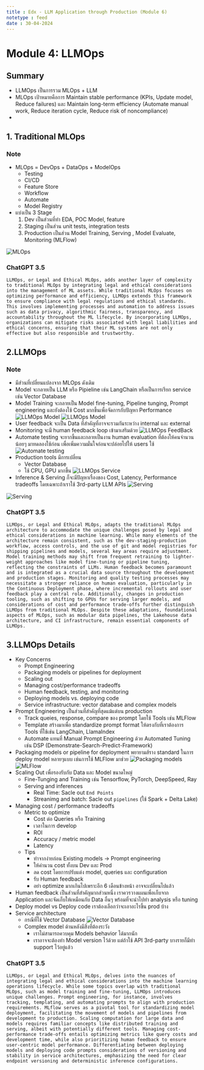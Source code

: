 ```yaml
---
title : Edx - LLM Application through Production (Module 6)
notetype : feed
date : 30-04-2024
---
```


# Module 4: LLMOps

## Summary
- LLMOps เป็นการรวม MLOps + LLM
- MLOps เป้าหมายคือการ Maintain stable performance (KPIs, Update model, Reduce failures) และ Maintain long-term efficiency (Automate manual work, Reduce iteration cycle, Reduce risk of noncompliance)
- 

## 1. Traditional MLOps
### Note
- MLOps = DevOps + DataOps + ModelOps
    - Testing
    - CI/CD
    - Feature Store
    - Workflow
    - Automate
    - Model Registry
- แบ่งเป็น 3 Stage
    1. Dev เป็นส่วนที่ทำ EDA, POC Model, feature
    2. Staging เป็นส่วน unit tests, integration tests
    3. Production เป็นส่วน Model Training, Serving , Model Evaluate, Monitoring (MLFlow)

![MLOps](/assets/img/edx/llm/edx_llm_m6_MLOps.avif)

### ChatGPT 3.5
```
LLMOps, or Legal and Ethical MLOps, adds another layer of complexity to traditional MLOps by integrating legal and ethical considerations into the management of ML assets. While traditional MLOps focuses on optimizing performance and efficiency, LLMOps extends this framework to ensure compliance with legal regulations and ethical standards. This involves implementing processes and automation to address issues such as data privacy, algorithmic fairness, transparency, and accountability throughout the ML lifecycle. By incorporating LLMOps, organizations can mitigate risks associated with legal liabilities and ethical concerns, ensuring that their ML systems are not only effective but also responsible and trustworthy.
```

## 2.LLMOps
### Note
- มีส่วนที่เปลี่ยนแปลงจาก MLOps ดังเดิม
- Model จะกลายเป็น LLM หรือ Pipieline เช่น LangChain หรือเป็นการเรียก service เช่น Vector Database
- Model Training จะกลายเป็น Model fine-tuning, Pipeline tunging, Prompt engineering และยังต้องใช้ Cost มากขึ้นเพื่อจัดการกับปัญหา Performance
![LLMOps Model](/assets/img/edx/llm/edx_llm_m6_LLMOps01.avif)
![LLMOps Model](/assets/img/edx/llm/edx_llm_m6_LLMOps05.avif)
- User feedback จะเป็น Data ที่สำคัญที่อาจจะรวมกันระหว่าง internal และ external
- Monitoring จะมี human feedback loop เข้ามาเสริมด้วย
![LLMOps FeedBack](/assets/img/edx/llm/edx_llm_m6_LLMOps02.avif)
- Automate testing จะยากขึ้นและกลายเป็นงาน human evaluation ที่ต้องให้คนจำนวนน้อยๆ มาทดลองใช้ก่อน เพื่อเพิ่มความมั่นใจก่อนจะปล่อยไปให้ users ใช้
![Automate testing](/assets/img/edx/llm/edx_llm_m6_LLMOps03.avif)
- Production tools มีการเปลี่ยน
    - Vector Database
    - ใช้ CPU, GPU มากขึ้น
![LLMOps Service](/assets/img/edx/llm/edx_llm_m6_LLMOps04.avif)
- Inference & Serving ก็จะมีปัญหาเรื่องของ Cost, Latency, Performance tradeoffs โดยเฉพาะถ้าเราใช้ 3rd-party LLM APIs
![Serving](/assets/img/edx/llm/edx_llm_m6_LLMOps06.avif)


![Serving](/assets/img/edx/llm/edx_llm_m6_LLMOps07.avif)

### ChatGPT 3.5
```
LLMOps, or Legal and Ethical MLOps, adapts the traditional MLOps architecture to accommodate the unique challenges posed by legal and ethical considerations in machine learning. While many elements of the architecture remain consistent, such as the dev-staging-production workflow, access controls, and the use of git and model registries for shipping pipelines and models, several key areas require adjustment. Model training methods may shift from frequent retraining to lighter-weight approaches like model fine-tuning or pipeline tuning, reflecting the constraints of LLMs. Human feedback becomes paramount and is integrated as a crucial data source throughout the development and production stages. Monitoring and quality testing processes may necessitate a stronger reliance on human evaluation, particularly in the Continuous Deployment phase, where incremental rollouts and user feedback play a central role. Additionally, changes in production tooling, such as shifting to GPUs for serving larger models, and considerations of cost and performance trade-offs further distinguish LLMOps from traditional MLOps. Despite these adaptations, foundational aspects of MLOps, such as modular data pipelines, the Lakehouse data architecture, and CI infrastructure, remain essential components of LLMOps.
```

## 3.LLMOps Details
- Key Concerns
    - Prompt Engineering
    - Packaging models or pipelines for deployment
    - Scaling out
    - Managing cost/performance tradeoffs
    - Human feedback, testing, and monitoring
    - Deploying models vs. deploying code
    - Service infrastructure: vector database and complex models
- Prompt Engineering เป็นส่วนที่สำคัญที่สุดแม้แต่บน production
    - Track queies, response, compare ของ prompt โดยใช้ Tools เช่น MLFlow
    - Template สร้างมาเพื่อ standardize prompt format ให้ตรงกับที่เราต้องการ Tools ที่ใช้เช่น LangChain, LlamaIndex
    - Automate แทนที่ Manual Prompt Engineering ด้วย Automated Tuning เช่น DSP (Demonstrate-Search-Predict-Framework)
- Packaging models or pipeline for deployment พยายามส้ราง standard ในการ deploy model หลายๆแบบ เช่นการใช้ MLFlow มาช่วย
![Packaging models](/assets/img/edx/llm/edx_llm_m6_LLMOps08.avif)
![MLFlow](/assets/img/edx/llm/edx_llm_m6_LLMOps10.avif)
- Scaling Out เพื่อรองรับกับ Data และ Model ขนาดใหญ่
    - Fine-Tunging and Training เช่น Tensorflow, PyTorch, DeepSpeed, Ray
    - Serving and inferences
        - Real Time: Sacle out `End Points`
        - Streanimg and batch: Sacle out `pipelines` (ใช้ Spark + Delta Lake)
- Managing cost / performance tradeoffs
    - Metric to optimize
        - Cost ต่อ Queries หรือ Training
        - เวลาในการ develop
        - ROI
        - Accuracy / metric model
        - Latency
    - Tips
        - ทำจากง่ายก่อน Existing models -> Prompt engineering
        - ให้คำนวน cost ทั้งบน Dev และ Prod
        - ลด cost โดยการปรับแต่ง model, queries และ configuration
        - รับ Human feedback
        - อย่า optimize มากเกินไปเพราะอีก 6 เดือนข้างหน้า อาจจะเปลี่ยนไปแล้ว
- Human feedback เป็นส่วนที่สำคัญมากส่วนหนึ่ง เราควรวางแผนเพื่อเก็บจาก Application และจัดเก็บให้เหมือนกับ Data อื่นๆ พร้อมที่จะนำไปทำ analysis หรือ tuning
- Deploy model vs Deploy code เราต้องเลือกว่าจะเอาอะไรขึ้น prod บ้าง
- Service architecture 
    - กรณีที่ใช้ Vector Database
    ![Vector Database](/assets/img/edx/llm/edx_llm_m6_LLMOps11.avif)
    - Complex model ด้านหลังมีสิ่งที่ต้องระวัง
        - เราไม่สามารถควบคุม Models behavior ได้มากนัก
        - เราอาจจะต้องทำ Model version ไว้ด้วย แต่ถ้าใช้ API 3rd-party บางรายก็มีทำ support ไว้อยู่แล้ว

### ChatGPT 3.5
```
LLMOps, or Legal and Ethical MLOps, delves into the nuances of integrating legal and ethical considerations into the machine learning operations lifecycle. While some topics overlap with traditional MLOps, such as model training and fine-tuning, LLMOps introduces unique challenges. Prompt engineering, for instance, involves tracking, templating, and automating prompts to align with production requirements. MLflow serves as a pivotal tool for standardizing model deployment, facilitating the movement of models and pipelines from development to production. Scaling computation for large data and models requires familiar concepts like distributed training and serving, albeit with potentially different tools. Managing cost-performance trade-offs entails optimizing metrics like query costs and development time, while also prioritizing human feedback to ensure user-centric model performance. Differentiating between deploying models and deploying code prompts considerations of versioning and stability in service architectures, emphasizing the need for clear endpoint versioning and deterministic inference configurations.
```